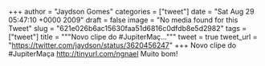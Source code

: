 
+++
author = "Jaydson Gomes"
categories = ["tweet"]
date = "Sat Aug 29 05:47:10 +0000 2009"
draft = false
image = "No media found for this Tweet"
slug = "621e026b6ac15630faa51d6816c0dfdb8e5d2982"
tags = ["tweet"]
title = """Novo clipe do #JupiterMaç..."""
tweet = true
tweet_url = "https://twitter.com/jaydson/status/3620456247"
+++
Novo clipe do #JupiterMaça http://tinyurl.com/ngnael Muito bom!
